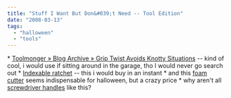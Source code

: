 ```yaml
---
title: "Stuff I Want But Don&#039;t Need -- Tool Edition"
date: "2008-03-13"
tags: 
  - "halloween"
  - "tools"
---
```


\* [Toolmonger » Blog Archive » Grip Twist Avoids Knotty Situations](http://toolmonger.com/2008/03/05/grip-twist-avoids-knotty-situations/) -- kind of cool, i would use if sitting around in the garage, tho I would never go search out \* [Indexable ratchet](http://toolmonger.com/2008/03/05/cheap-ass-tools-harbor-freight-indexable-ratchet/) -- this i would buy in an instant \* and this [foam cutter](http://toolmonger.com/2008/03/04/like-a-hot-knife-through-a-cliche/) seems indispensable for halloween, but a crazy price \* why aren't all [screwdriver handles](http://toolmonger.com/2008/02/28/bondhus-ergonic-screwdriver/) like this?
